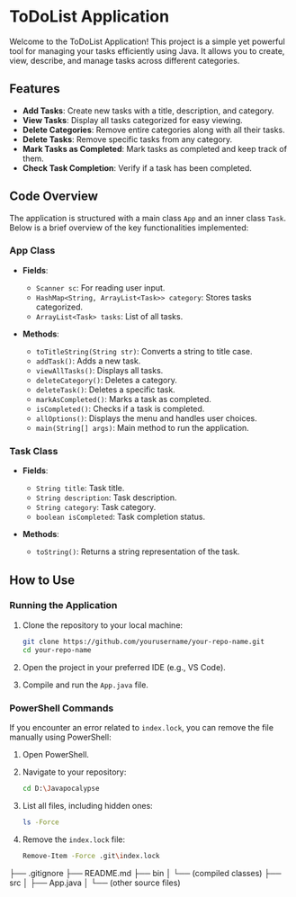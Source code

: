 # ToDoList Application

Welcome to the ToDoList Application! This project is a simple yet powerful tool for managing your tasks efficiently using Java. It allows you to create, view, describe, and manage tasks across different categories.

## Features

- **Add Tasks**: Create new tasks with a title, description, and category.
- **View Tasks**: Display all tasks categorized for easy viewing.
- **Delete Categories**: Remove entire categories along with all their tasks.
- **Delete Tasks**: Remove specific tasks from any category.
- **Mark Tasks as Completed**: Mark tasks as completed and keep track of them.
- **Check Task Completion**: Verify if a task has been completed.

## Code Overview

The application is structured with a main class `App` and an inner class `Task`. Below is a brief overview of the key functionalities implemented:

### App Class

- **Fields**:

  - `Scanner sc`: For reading user input.
  - `HashMap<String, ArrayList<Task>> category`: Stores tasks categorized.
  - `ArrayList<Task> tasks`: List of all tasks.

- **Methods**:
  - `toTitleString(String str)`: Converts a string to title case.
  - `addTask()`: Adds a new task.
  - `viewAllTasks()`: Displays all tasks.
  - `deleteCategory()`: Deletes a category.
  - `deleteTask()`: Deletes a specific task.
  - `markAsCompleted()`: Marks a task as completed.
  - `isCompleted()`: Checks if a task is completed.
  - `allOptions()`: Displays the menu and handles user choices.
  - `main(String[] args)`: Main method to run the application.

### Task Class

- **Fields**:

  - `String title`: Task title.
  - `String description`: Task description.
  - `String category`: Task category.
  - `boolean isCompleted`: Task completion status.

- **Methods**:
  - `toString()`: Returns a string representation of the task.

## How to Use

### Running the Application

1. Clone the repository to your local machine:

   ```sh
   git clone https://github.com/yourusername/your-repo-name.git
   cd your-repo-name
   ```

2. Open the project in your preferred IDE (e.g., VS Code).

3. Compile and run the `App.java` file.

### PowerShell Commands

If you encounter an error related to `index.lock`, you can remove the file manually using PowerShell:

1. Open PowerShell.

2. Navigate to your repository:

   ```sh
   cd D:\Javapocalypse
   ```

3. List all files, including hidden ones:

   ```sh
   ls -Force
   ```

4. Remove the `index.lock` file:
   ```sh
   Remove-Item -Force .git\index.lock
   ```

├── .gitignore
├── README.md
├── bin
│ └── (compiled classes)
├── src
│ ├── App.java
│ └── (other source files)
